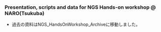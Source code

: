 
### Presentation, scripts and data for NGS Hands-on workshop @ NARO(Tsukuba)

* 過去の資料はNGS_HandsOnWorkshop_Archiveに移動しました。
